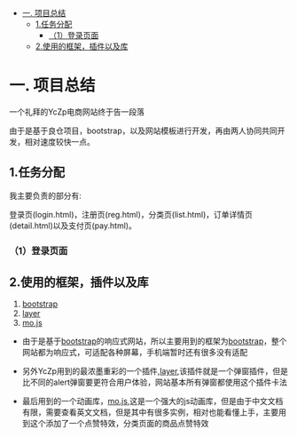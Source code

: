 <!-- TOC -->

- [一. 项目总结](#一-项目总结)
    - [1.任务分配](#1任务分配)
        - [（1）登录页面](#1登录页面)
    - [2.使用的框架，插件以及库](#2使用的框架插件以及库)

<!-- /TOC -->

# 一. 项目总结

一个礼拜的YcZp电商网站终于告一段落

由于是基于良仓项目，bootstrap，以及网站模板进行开发，再由两人协同共同开发，相对速度较快一点。


## 1.任务分配

我主要负责的部分有:

登录页(login.html)，注册页(reg.html)，分类页(list.html)，订单详情页(detail.html)以及支付页(pay.html)。

### （1）登录页面

## 2.使用的框架，插件以及库
1. [bootstrap](http://www.bootcss.com/) 
2. [layer](http://layer.layui.com/)
3. [mo.js](http://mojs.io/tutorials/easing/path-easing/)

- 由于是基于[bootstrap](http://www.bootcss.com/)的响应式网站，所以主要用到的框架为[bootstrap](http://www.bootcss.com/)，整个网站都为响应式，可适配各种屏幕，手机端暂时还有很多没有适配
- 另外YcZp用到的最浓墨重彩的一个插件,[layer](http://layer.layui.com/),该插件就是一个弹窗插件，但是比不同的alert弹窗要更符合用户体验，网站基本所有弹窗都使用这个插件卡法

- 最后用到的一个动画库，[mo.js](http://mojs.io/tutorials/easing/path-easing/),这是一个强大的js动画库，但是由于中文文档有限，需要查看英文文档，但是其中有很多实例，相对也能看懂上手，主要用到这个添加了一个点赞特效，分类页面的商品点赞特效




